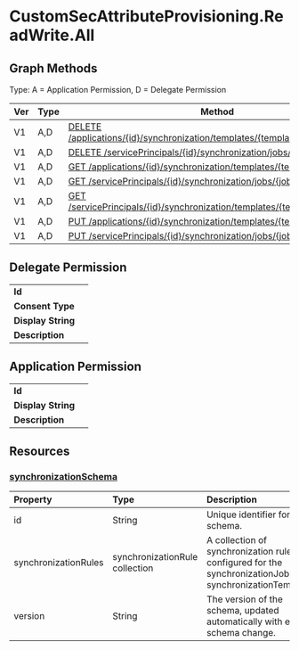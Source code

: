 # CustomSecAttributeProvisioning.ReadWrite.All

## Graph Methods

Type: A = Application Permission, D = Delegate Permission

|Ver|Type|Method|
|-------|----|------|
|V1|A,D|[DELETE /applications/{id}/synchronization/templates/{templateId}/schema](https://docs.microsoft.com/graph/api/synchronization-synchronizationschema-delete?view=graph-rest-1.0&tabs=http)|
|V1|A,D|[DELETE /servicePrincipals/{id}/synchronization/jobs/{jobId}/schema](https://docs.microsoft.com/graph/api/synchronization-synchronizationschema-delete?view=graph-rest-1.0&tabs=http)|
|V1|A,D|[GET /applications/{id}/synchronization/templates/{templateId}/schema](https://docs.microsoft.com/graph/api/synchronization-synchronizationschema-get?view=graph-rest-1.0&tabs=http)|
|V1|A,D|[GET /servicePrincipals/{id}/synchronization/jobs/{jobId}/schema](https://docs.microsoft.com/graph/api/synchronization-synchronizationschema-get?view=graph-rest-1.0&tabs=http)|
|V1|A,D|[GET /servicePrincipals/{id}/synchronization/templates/{templateId}/schema](https://docs.microsoft.com/graph/api/synchronization-synchronizationschema-get?view=graph-rest-1.0&tabs=http)|
|V1|A,D|[PUT /applications/{id}/synchronization/templates/{templateId}/schema](https://docs.microsoft.com/graph/api/synchronization-synchronizationschema-update?view=graph-rest-1.0&tabs=http)|
|V1|A,D|[PUT /servicePrincipals/{id}/synchronization/jobs/{jobId}/schema](https://docs.microsoft.com/graph/api/synchronization-synchronizationschema-update?view=graph-rest-1.0&tabs=http)|
## Delegate Permission
|||
|-|-|
|**Id**||
|**Consent Type**||
|**Display String**||
|**Description**||
## Application Permission
|||
|-|-|
|**Id**||
|**Display String**||
|**Description**||
## Resources
### [synchronizationSchema ](https://docs.microsoft.com/graph/api/resources/synchronization-synchronizationschema?view=graph-rest-1.0&tabs=http)
| Property      | Type      | Description    |
|:--------------|:----------|:---------------|
|id|String|Unique identifier for the schema.|
|synchronizationRules   |synchronizationRule collection   |A collection of synchronization rules configured for the synchronizationJob or synchronizationTemplate. |
|version                |String                             |The version of the schema, updated automatically with every schema change.|
